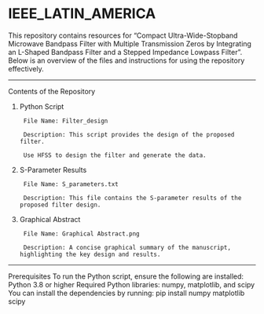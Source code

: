 # IEEE_LATIN_AMERICA
This repository contains resources for “Compact Ultra-Wide-Stopband Microwave Bandpass Filter with Multiple Transmission Zeros by Integrating an L-Shaped Bandpass Filter and a Stepped Impedance Lowpass Filter”. Below is an overview of the files and instructions for using the repository effectively.
________________________________________
Contents of the Repository
1.	Python Script

         File Name: Filter_design

         Description: This script provides the design of the proposed filter. 

         Use HFSS to design the filter and generate the data.
3.	S-Parameter Results

         File Name: S_parameters.txt

         Description: This file contains the S-parameter results of the proposed filter design.
4.	Graphical Abstract

         File Name: Graphical Abstract.png

         Description: A concise graphical summary of the manuscript, highlighting the key design and results.
________________________________________
Prerequisites
To run the Python script, ensure the following are installed:
Python 3.8 or higher
Required Python libraries: numpy, matplotlib, and scipy
You can install the dependencies by running:
pip install numpy matplotlib scipy
